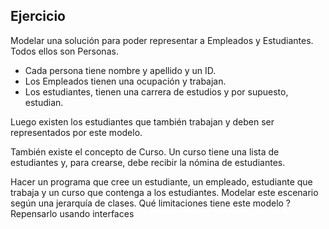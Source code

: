 ## Ejercicio

Modelar una solución para poder representar a Empleados y Estudiantes. Todos ellos son Personas.
- Cada persona tiene nombre y apellido y un ID.
- Los Empleados tienen una ocupación y trabajan.
- Los estudiantes, tienen una carrera de estudios y por supuesto, estudian.

Luego existen los estudiantes que también trabajan y deben ser representados por este modelo.

También existe el concepto de Curso. Un curso tiene una lista de estudiantes y, para crearse, debe recibir la nómina de estudiantes.

Hacer un programa que cree un estudiante, un empleado, estudiante que trabaja y un curso que contenga a los estudiantes. Modelar este escenario según una jerarquía de clases. Qué limitaciones tiene este modelo ? Repensarlo usando interfaces
